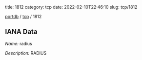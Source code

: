 title: 1812
category: tcp
date: 2022-02-10T22:46:10
slug: tcp/1812

[portdb](/) / [tcp](/category/tcp.html) / 1812


## IANA Data

_Name:_ radius

_Description:_ RADIUS

